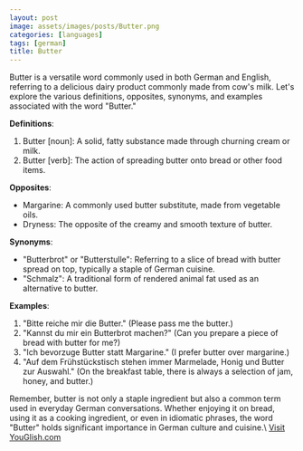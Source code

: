```yaml
---
layout: post
image: assets/images/posts/Butter.png
categories: [languages]
tags: [german]
title: Butter
---
```


Butter is a versatile word commonly used in both German and English, referring to a delicious dairy product commonly made from cow's milk. Let's explore the various definitions, opposites, synonyms, and examples associated with the word "Butter."

**Definitions**:
1. Butter [noun]: A solid, fatty substance made through churning cream or milk.
2. Butter [verb]: The action of spreading butter onto bread or other food items.

**Opposites**:
- Margarine: A commonly used butter substitute, made from vegetable oils.
- Dryness: The opposite of the creamy and smooth texture of butter.

**Synonyms**:
- "Butterbrot" or "Butterstulle": Referring to a slice of bread with butter spread on top, typically a staple of German cuisine.
- "Schmalz": A traditional form of rendered animal fat used as an alternative to butter.

**Examples**:
1. "Bitte reiche mir die Butter." (Please pass me the butter.)
2. "Kannst du mir ein Butterbrot machen?" (Can you prepare a piece of bread with butter for me?)
3. "Ich bevorzuge Butter statt Margarine." (I prefer butter over margarine.)
4. "Auf dem Frühstückstisch stehen immer Marmelade, Honig und Butter zur Auswahl." (On the breakfast table, there is always a selection of jam, honey, and butter.)

Remember, butter is not only a staple ingredient but also a common term used in everyday German conversations. Whether enjoying it on bread, using it as a cooking ingredient, or even in idiomatic phrases, the word "Butter" holds significant importance in German culture and cuisine.\ <a id="yg-widget-0" class="youglish-widget" data-query="Butter" data-lang="german" data-components="8412" data-auto-start="0" data-bkg-color="theme_light" data-title="How%20to%20pronounce%20Butter%20in%20German"  rel="nofollow" href="https://youglish.com">Visit YouGlish.com</a><script async src="https://youglish.com/public/emb/widget.js" charset="utf-8"></script>